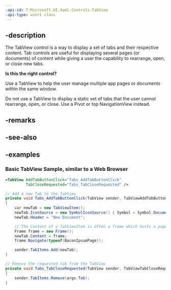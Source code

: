 ```yaml
---
-api-id: T:Microsoft.UI.Xaml.Controls.TabView
-api-type: winrt class
---
```


## -description

The TabView control is a way to display a set of tabs and their respective content. Tab controls are useful for displaying several pages (or documents) of content while giving a user the capability to rearrange, open, or close new tabs. 

**Is this the right control?**

Use a TabView to help the user manage multiple app pages or documents within the same window. 

Do not use a TabView to display a static set of tabs that the user cannot rearrange, open, or close. Use a Pivot or top NavigationView instead. 

## -remarks

## -see-also

## -examples

### Basic TabView Sample, similar to a Web Browser

``` xml
<TabView AddTabButtonClick="Tabs_AddTabButtonClick"
         TabCloseRequested="Tabs_TabCloseRequested" />
```

``` csharp
// Add a new Tab to the TabView
private void Tabs_AddTabButtonClick(TabView sender, TabViewAddTabButtonClickEventArgs e)
{
    var newTab = new TabViewItem();
    newTab.IconSource = new SymbolIconSource() { Symbol = Symbol.Document };
    newTab.Header = "New Document";

    // The Content of a TabViewItem is often a frame which hosts a page.
    Frame frame = new Frame();
    newTab.Content = frame;
    frame.Navigate(typeof(BaconIpsumPage));

    sender.TabItems.Add(newTab);
}

// Remove the requested tab from the TabView
private void Tabs_TabCloseRequested(TabView sender, TabViewTabCloseRequestedEventArgs args)
{
    sender.TabItems.Remove(args.Tab);
}
```

